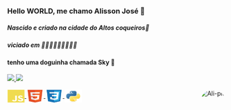 ### Hello WORLD, me chamo Alisson José 👋




##### Nascido e criado na cidade do Altos coqueiros🌴
##### viciado em 🍔🍕🍟🌭🥨🥓🥩🍗🍖
#### tenho uma doguinha chamada Sky 🐶


<div>
  <a href="https://github.com/AlissonJoses">
  <img height="180em" src="https://github-readme-stats.vercel.app/api?username=AlissonJose&show_icons=true&theme=city_lights&include_all_commits=true&count_private=true"/>
  <img height="180em" src="https://github-readme-stats.vercel.app/api/top-langs/?username=AlissonJose&layout=compact&langs_count=7&theme=prussian"/>
</div>
  <div style="display: inline_block"><br>
  <img align="center" alt="Ali-Js" height="30" width="40" src="https://raw.githubusercontent.com/devicons/devicon/master/icons/javascript/javascript-plain.svg">
   <img align="center" alt="Ali-HTML" height="30" width="40" src="https://raw.githubusercontent.com/devicons/devicon/master/icons/html5/html5-original.svg">
  <img align="center" alt="Ali-CSS" height="30" width="40" src="https://raw.githubusercontent.com/devicons/devicon/master/icons/css3/css3-original.svg">
  <img align="center" alt="Ali-Python" height="30" width="40" src="https://raw.githubusercontent.com/devicons/devicon/master/icons/python/python-original.svg">
  <img align="right" alt="Ali-pic" height="150" style="border-radius:50px;"src="https://dbkpop.com/wp-content/uploads/2022/05/bts_proof_teaser_proof_ver_all_group.jpg">
</div>
